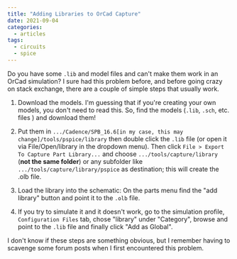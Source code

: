 ```yaml
---
title: "Adding Libraries to OrCad Capture"
date: 2021-09-04
categories:
  - articles
tags:
  - circuits
  - spice
---
```



Do you have some `.lib` and model files and can't make them work in an OrCad simulation? I sure had this problem before, and before going crazy on stack exchange, there are a couple of simple steps that usually work. 

1. Download the models. I'm guessing that if you're creating your own models, you don't need to read this. So, find the models (`.lib`, `.sch`, etc. files ) and download them!

2. Put them in `.../Cadence/SPB_16.6[in my case, this may change]/tools/pspice/library` then double click the `.lib` file (or open it via File/Open/library in the dropdown menu). Then click `File > Export To Capture Part Library...` and choose `.../tools/capture/library` (**not the same folder**) or any subfolder like `.../tools/capture/library/pspice`  as destination; this will create the .olb file.

3. Load the library into the schematic: On the parts menu find the "add library" button and point it to the `.olb` file. 

4. If you try to simulate it and it doesn't work, go to the simulation profile, `Configuration Files` tab, chose "library" under "Category", browse and point to the `.lib` file and finally click "Add as Global".

I don't know if these steps are something obvious, but I remember having to scavenge some forum posts when I first encountered this problem.